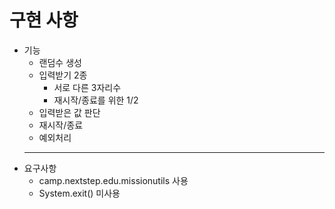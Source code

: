 # 구현 사항
 * 기능
    * 랜덤수 생성
    * 입력받기 2종
        * 서로 다른 3자리수
        * 재시작/종료를 위한 1/2
    * 입력받은 값 판단
    * 재시작/종료
    * 예외처리
    ***
* 요구사항
    * camp.nextstep.edu.missionutils 사용
    * System.exit() 미사용
